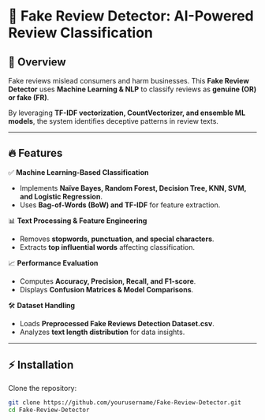 # 🚀 Fake Review Detector: AI-Powered Review Classification  

## 📌 Overview  
Fake reviews mislead consumers and harm businesses. This **Fake Review Detector** uses **Machine Learning & NLP** to classify reviews as **genuine (OR) or fake (FR)**.  

By leveraging **TF-IDF vectorization, CountVectorizer, and ensemble ML models**, the system identifies deceptive patterns in review texts.  

---

## 🔥 Features  
✅ **Machine Learning-Based Classification**  
- Implements **Naïve Bayes, Random Forest, Decision Tree, KNN, SVM, and Logistic Regression**.  
- Uses **Bag-of-Words (BoW) and TF-IDF** for feature extraction.  

📊 **Text Processing & Feature Engineering**  
- Removes **stopwords, punctuation, and special characters**.  
- Extracts **top influential words** affecting classification.  

📈 **Performance Evaluation**  
- Computes **Accuracy, Precision, Recall, and F1-score**.  
- Displays **Confusion Matrices & Model Comparisons**.  

🛠 **Dataset Handling**  
- Loads **Preprocessed Fake Reviews Detection Dataset.csv**.  
- Analyzes **text length distribution** for data insights.  

---

## ⚡ Installation  
Clone the repository:  
```bash
git clone https://github.com/yourusername/Fake-Review-Detector.git
cd Fake-Review-Detector
